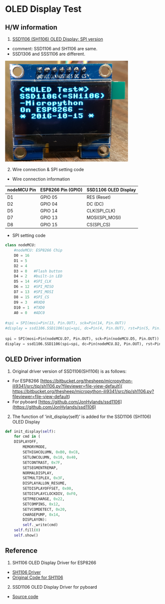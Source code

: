 # OLED Display Test

## H/W information
1. [SSD1106 (SH1106) OLED Display: SPI version](https://www.aliexpress.com/item/1-3-inch-Blue-OLED-Module-SSD1106-Drive-IC-Compatible-with-SSD1306-IC-128-64-IIC/32655103082.html?spm=2114.13010608.0.0.z5nQe4)

- comment: SSD1106 and SH1106 are same.
- SSD1306 and SSS1106 are different.

<img src="./SSD1106_OLED_SPI.png" width="400">

2. Wire connection & SPI setting code

- Wire connection information

| nodeMCU Pin| ESP8266 Pin (GPIO)| SSD1106 OLED Display |
| --------|-------|-----|
| D1      | GPIO 05  | RES (Reset) |
| D2      | GPIO 04  | DC (DC)|
| D5      | GPIO 14  | CLK(SPI_CLK) |
| D7      | GPIO 13  | MOSI(SPI_MOSI)|
| D8      | GPIO 15  | CS(SPI_CS)|

- SPI setting code
```Python
class nodeMCU:
    #nodeMCU: ESP8266 Chip
    D0 = 16
    D1 = 5
    D2 = 4   
    D3 = 0   #Flash button
    D4 = 2   #built-in LED
    D5 = 14  #SPI_CLK
    D6 = 12  #SPI_MISO
    D7 = 13  #SPI_MOSI
    D8 = 15  #SPI_CS
    D9 = 3   #RXD0
    D10 = 1  #TXD0
    A0 = 0   #ADC0

#spi = SPI(mosi=Pin(13, Pin.OUT), sck=Pin(14, Pin.OUT))
#display = ssd1106.SSD1106(spi=spi, dc=Pin(4, Pin.OUT), rst=Pin(5, Pin.OUT), cs=Pin(15, Pin.OUT))

spi = SPI(mosi=Pin(nodeMCU.D7, Pin.OUT), sck=Pin(nodeMCU.D5, Pin.OUT))
display = ssd1106.SSD1106(spi=spi, dc=Pin(nodeMCU.D2, Pin.OUT), rst=Pin(nodeMCU.D1, Pin.OUT), cs=Pin(nodeMCU.D8, Pin.OUT))
```


## OLED Driver information
1. Original driver version of SSD1106(SH1106) is as follows:
- For ESP8266
 [https://bitbucket.org/thesheep/micropython-ili9341/src/tip/sh1106.py?fileviewer=file-view-default](
https://bitbucket.org/thesheep/micropython-ili9341/src/tip/sh1106.py?fileviewer=file-view-default)
- For pyboard
 [https://github.com/JonHylands/ssd1106](https://github.com/JonHylands/ssd1106)



2. The function of 'init_display(self)' is added for the SSD1106 (SH1106) OLED Display

```Python
def init_display(self):
    for cmd in (
	DISPLAYOFF,
        MEMORYMODE,
        SETHIGHCOLUMN, 0xB0, 0xC8,
        SETLOWCOLUMN, 0x10, 0x40,
        SETCONTRAST, 0x7F,
        SETSEGMENTREMAP,
        NORMALDISPLAY,
        SETMULTIPLEX, 0x3F,
        DISPLAYALLON_RESUME,
        SETDISPLAYOFFSET, 0x00,
        SETDISPLAYCLOCKDIV, 0xF0,
        SETPRECHARGE, 0x22,
        SETCOMPINS, 0x12,
        SETVCOMDETECT, 0x20,
        CHARGEPUMP, 0x14,
        DISPLAYON):
        self._write(cmd)
    self.fill(0)
    self.show()
```

## Reference
1. SH1106 OLED Display Driver for ESP8266
- [SH1106 Driver](
https://hackaday.io/project/11660-various-micropython-libraries-and-drivers/log/41993-sh1106-oled-display)
- [Original Code for SH1106](
https://bitbucket.org/thesheep/micropython-ili9341/src/tip/sh1106.py?fileviewer=file-view-default)
2. SSD1106 OLED Display Driver for pyboard
- [Source code ](https://github.com/JonHylands/ssd1106)
